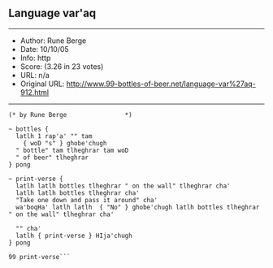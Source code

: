 
## Language var'aq ##
---
- Author: Rune Berge
- Date: 10/10/05
- Info: http
- Score:  (3.26 in 23 votes)
- URL: n/a
- Original URL: http://www.99-bottles-of-beer.net/language-var%27aq-912.html
---

```(* 99 Bottles of Beer in var'aq *)
(* by Rune Berge                *)

~ bottles { 
  latlh 1 rap'a' "" tam 
    { woD "s" } ghobe'chugh 
  " bottle" tam tlheghrar tam woD 
  " of beer" tlheghrar 
} pong

~ print-verse { 
  latlh latlh bottles tlheghrar " on the wall" tlheghrar cha'
  latlh latlh bottles tlheghrar cha'
  "Take one down and pass it around" cha'
  wa'boqHa' latlh latlh  { "No" } ghobe'chugh latlh bottles tlheghrar " on the wall" tlheghrar cha'

  "" cha' 
  latlh { print-verse } HIja'chugh
} pong

99 print-verse```